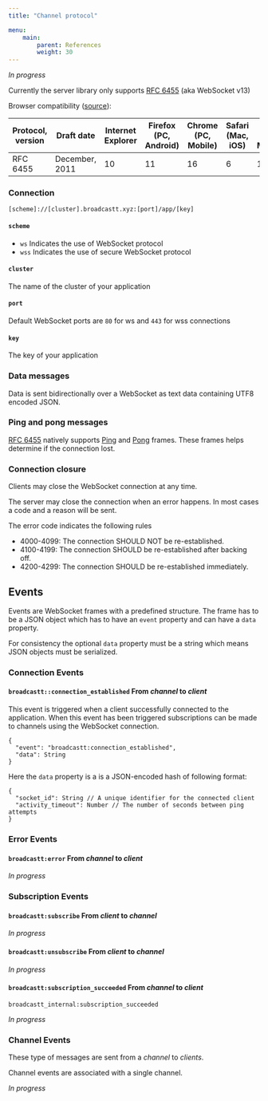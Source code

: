 ```yaml
---
title: "Channel protocol"

menu: 
    main:
        parent: References
        weight: 30
---
```

_In progress_

Currently the server library only supports [RFC 6455](https://tools.ietf.org/html/rfc6455) (aka WebSocket v13)

Browser compatibility ([source](https://en.wikipedia.org/wiki/WebSocket#Browser_implementation)):

| Protocol, version | Draft date     | Internet Explorer | Firefox (PC, Android) | Chrome (PC, Mobile) | Safari (Mac, iOS) | Opera (PC, Mobile) | Android Browser |
| ----------------- | -------------- | ----------------- | --------------------- | ------------------- | ----------------- | ------------------ | --------------- |
| RFC 6455          | December, 2011 | 10                | 11                    | 16                  | 6                 | 12.10              | 4.4             |

### Connection

```
[scheme]://[cluster].broadcastt.xyz:[port]/app/[key]
```

#### `scheme`

* `ws` Indicates the use of WebSocket protocol
* `wss` Indicates the use of secure WebSocket protocol

#### `cluster`

The name of the cluster of your application

#### `port`

Default WebSocket ports are `80` for ws and `443` for wss connections

#### `key`

The key of your application

### Data messages

Data is sent bidirectionally over a WebSocket as text data containing UTF8 encoded JSON.

### Ping and pong messages

[RFC 6455](https://tools.ietf.org/html/rfc6455) natively supports [Ping](https://tools.ietf.org/html/rfc6455#section-5.5.2) and [Pong](https://tools.ietf.org/html/rfc6455#section-5.5.2) frames. These frames helps determine if the connection lost.

### Connection closure

Clients may close the WebSocket connection at any time.

The server may close the connection when an error happens. In most cases a code and a reason will be sent.

The error code indicates the following rules

* 4000-4099: The connection SHOULD NOT be re-established.
* 4100-4199: The connection SHOULD be re-established after backing off.
* 4200-4299: The connection SHOULD be re-established immediately.

## Events

Events are WebSocket frames with a predefined structure. The frame has to be a JSON object which has to have an `event` property and can have a `data` property.

For consistency the optional `data` property must be a string which means JSON objects must be serialized.

### Connection Events

#### `broadcastt::connection_established` From *channel* to *client*

This event is triggered when a client successfully connected to the application. When this event has been triggered subscriptions can be made to channels using the WebSocket connection.

```
{
  "event": "broadcastt:connection_established",
  "data": String
}
```

Here the `data` property is a is a JSON-encoded hash of following format:

```
{
  "socket_id": String // A unique identifier for the connected client
  "activity_timeout": Number // The number of seconds between ping attempts
}
```

### Error Events

#### `broadcastt:error` From *channel* to *client*

_In progress_

### Subscription Events

#### `broadcastt:subscribe` From *client* to *channel*

_In progress_

#### `broadcastt:unsubscribe` From *client* to *channel*

_In progress_

#### `broadcastt:subscription_succeeded` From *channel* to *client*

`broadcastt_internal:subscription_succeeded`

_In progress_

### Channel Events

These type of messages are sent from a *channel* to *clients*.

Channel events are associated with a single channel.

_In progress_

